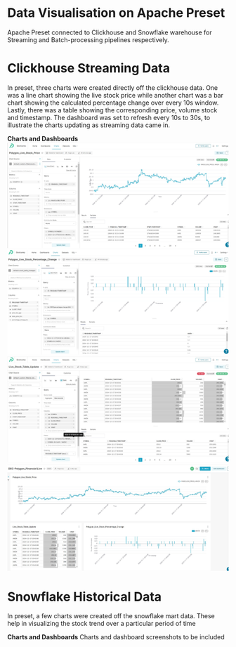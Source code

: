 # Data Visualisation on Apache Preset
Apache Preset connected to Clickhouse and Snowflake warehouse for Streaming and Batch-processing pipelines respectively.

# Clickhouse Streaming Data
In preset, three charts were created directly off the clickhouse data. One was a line chart showing the live stock price while another chart was a bar chart showing the calculated percentage change over every 10s window. Lastly, there was a table showing the corresponding price, volume stock and timestamp. The dashboard was set to refresh every 10s to 30s, to illustrate the charts updating as streaming data came in.

**Charts and Dashboards**
![Image](/Docs/Preset_Polygon_Live_Stock_Price.jpg)
![Image](/Docs/Live_Stock_Percentage_Change.jpg)
![Image](/Docs/Live_Stock_Table.jpg)
![Image](/Docs/Preset_Live_Dashboard.jpg)

# Snowflake Historical Data
In preset, a few charts were created off the snowflake mart data. These help in visualizing the stock trend over a particular period of time


**Charts and Dashboards**
Charts and dashboard screenshots to be included
